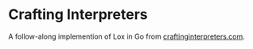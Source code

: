 # Crafting Interpreters

A follow-along implemention of Lox in Go from
[craftinginterpreters.com](https://craftinginterpreters.com).
